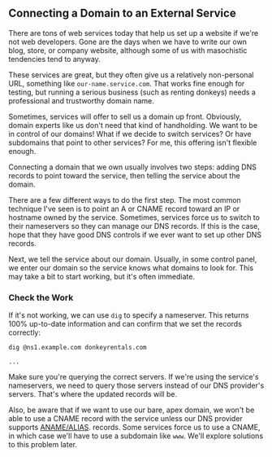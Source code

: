 ## Connecting a Domain to an External Service

There are tons of web services today that help us set up a website if we're not web developers. Gone are the days when we have to write our own blog, store, or company website, although some of us with masochistic tendencies tend to anyway.

These services are great, but they often give us a relatively non-personal URL, something like `our-name.service.com`. That works fine enough for testing, but running a serious business (such as renting donkeys) needs a professional and trustworthy domain name.

Sometimes, services will offer to sell us a domain up front. Obviously, domain experts like us don't need that kind of handholding. We want to be in control of our domains! What if we decide to switch services? Or have subdomains that point to other services? For me, this offering isn't flexible enough.

Connecting a domain that we own usually involves two steps: adding DNS records to point toward the service, then telling the service about the domain.

There are a few different ways to do the first step. The most common technique I've seen is to point an A or CNAME record toward an IP or hostname owned by the service. Sometimes, services force us to switch to their nameservers so they can manage our DNS records. If this is the case, hope that they have good DNS controls if we ever want to set up other DNS records.

Next, we tell the service about our domain. Usually, in some control panel, we enter our domain so the service knows what domains to look for. This may take a bit to start working, but it's often immediate.

### Check the Work

If it's not working, we can use `dig` to specify a nameserver. This returns 100% up-to-date information and can confirm that we set the records correctly:

```dig
dig @ns1.example.com donkeyrentals.com

...
```

Make sure you're querying the correct servers. If we're using the service's nameservers, we need to query those servers instead of our DNS provider's servers. That's where the updated records will be.

Also, be aware that if we want to use our bare, apex domain, we won't be able to use a CNAME record with the service unless our DNS provider supports [ANAME/ALIAS](#alias-or-aname). records. Some services force us to use a CNAME, in which case we'll have to use a subdomain like `www`. We'll explore solutions to this problem later.
